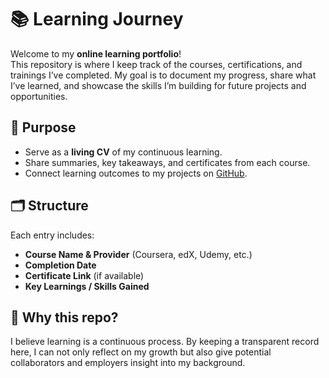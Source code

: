 # 📚 Learning Journey  

Welcome to my **online learning portfolio**!  
This repository is where I keep track of the courses, certifications, and trainings I’ve completed. My goal is to document my progress, share what I’ve learned, and showcase the skills I’m building for future projects and opportunities.  

## 🎯 Purpose  
- Serve as a **living CV** of my continuous learning.  
- Share summaries, key takeaways, and certificates from each course.  
- Connect learning outcomes to my projects on [GitHub](https://github.com/YOURUSERNAME).  

## 🗂️ Structure  
Each entry includes:  
- **Course Name & Provider** (Coursera, edX, Udemy, etc.)  
- **Completion Date**  
- **Certificate Link** (if available)  
- **Key Learnings / Skills Gained**  

## 🚀 Why this repo?  
I believe learning is a continuous process. By keeping a transparent record here, I can not only reflect on my growth but also give potential collaborators and employers insight into my background.  
